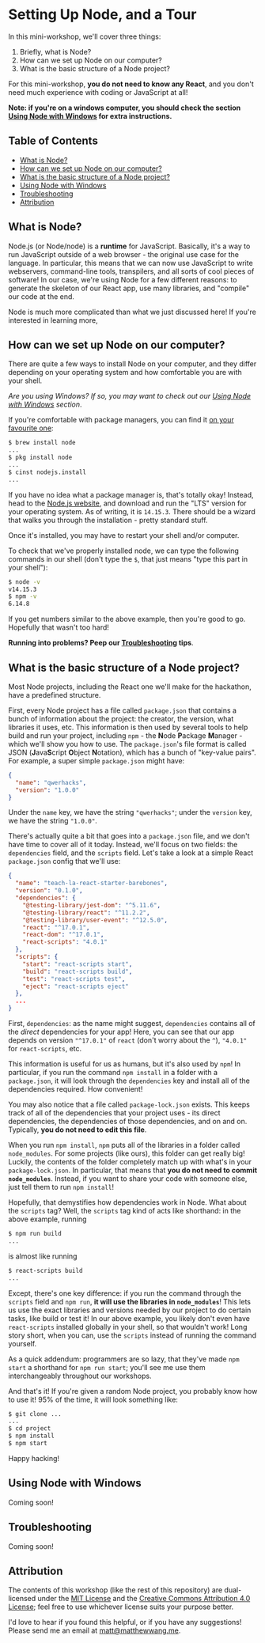 # Setting Up Node, and a Tour

In this mini-workshop, we'll cover three things:

1. Briefly, what is Node?
2. How can we set up Node on our computer?
3. What is the basic structure of a Node project?

For this mini-workshop, **you do not need to know any React**, and you don't need much experience with coding or JavaScript at all!

**Note: if you're on a windows computer, you should check the section [Using Node with Windows](#using-node-with-windows) for extra instructions.**

## Table of Contents

* [What is Node?](#what-is-node)
* [How can we set up Node on our computer?](#how-can-we-set-up-node-on-our-computer)
* [What is the basic structure of a Node project?](#what-is-the-basic-structure-of-a-node-project)
* [Using Node with Windows](#using-node-with-windows)
* [Troubleshooting](#troubleshooting)
* [Attribution](#attribution)

## What is Node?

Node.js (or Node/node) is a **runtime** for JavaScript. Basically, it's a way to run JavaScript outside of a web browser - the original use case for the language. In particular, this means that we can now use JavaScript to write webservers, command-line tools, transpilers, and all sorts of cool pieces of software! In our case, we're using Node for a few different reasons: to generate the skeleton of our React app, use many libraries, and "compile" our code at the end.

Node is much more complicated than what we just discussed here! If you're interested in learning more,

## How can we set up Node on our computer?

There are quite a few ways to install Node on your computer, and they differ depending on your operating system and how comfortable you are with your shell.

*Are you using Windows? If so, you may want to check out our [Using Node with Windows](#using-node-with-windows) section*.

If you're comfortable with package managers, you can find it [on your favourite one](https://nodejs.org/en/download/package-manager/):

```sh
$ brew install node
...
$ pkg install node
...
$ cinst nodejs.install
...
```

If you have no idea what a package manager is, that's totally okay! Instead, head to the [Node.js website](https://nodejs.org/), and download and run the "LTS" version for your operating system. As of writing, it is `14.15.3`. There should be a wizard that walks you through the installation - pretty standard stuff.

Once it's installed, you may have to restart your shell and/or computer.

To check that we've properly installed node, we can type the following commands in our shell (don't type the `$`, that just means "type this part in your shell"):

```sh
$ node -v
v14.15.3
$ npm -v
6.14.8
```

If you get numbers similar to the above example, then you're good to go. Hopefully that wasn't too hard!

**Running into problems? Peep our [Troubleshooting](#troubleshooting) tips**.

## What is the basic structure of a Node project?

Most Node projects, including the React one we'll make for the hackathon, have a predefined structure.

First, every Node project has a file called `package.json` that contains a bunch of information about the project: the creator, the version, what libraries it uses, etc. This information is then used by several tools to help build and run your project, including `npm` - the **N**ode **P**ackage **M**anager - which we'll show you how to use. The `package.json`'s file format is called JSON (**J**ava**S**cript **O**bject **N**otation), which has a bunch of "key-value pairs". For example, a super simple `package.json` might have:

```json
{
  "name": "qwerhacks",
  "version": "1.0.0"
}
```

Under the `name` key, we have the string `"qwerhacks"`; under the `version` key, we have the string `"1.0.0"`.

There's actually quite a bit that goes into a `package.json` file, and we don't have time to cover all of it today. Instead, we'll focus on two fields: the `dependencies` field, and the `scripts` field. Let's take a look at a simple React `package.json` config that we'll use:

```json
{
  "name": "teach-la-react-starter-barebones",
  "version": "0.1.0",
  "dependencies": {
    "@testing-library/jest-dom": "^5.11.6",
    "@testing-library/react": "^11.2.2",
    "@testing-library/user-event": "^12.5.0",
    "react": "^17.0.1",
    "react-dom": "^17.0.1",
    "react-scripts": "4.0.1"
  },
  "scripts": {
    "start": "react-scripts start",
    "build": "react-scripts build",
    "test": "react-scripts test",
    "eject": "react-scripts eject"
  },
  ...
}
```

First, `dependencies`: as the name might suggest, `dependencies` contains all of the *direct* dependencies for your app! Here, you can see that our app depends on version `"^17.0.1"` of `react` (don't worry about the `^`), `"4.0.1"` for `react-scripts`, etc.

This information is useful for us as humans, but it's also used by `npm`! In particular, if you run the command `npm install` in a folder with a `package.json`, it will look through the `dependencies` key and install all of the dependencies required. How convenient!

You may also notice that a file called `package-lock.json` exists. This keeps track of all of the dependencies that your project uses - its direct dependencies, the dependencies of those dependencies, and on and on. Typically, **you do not need to edit this file**.

When you run `npm install`, `npm` puts all of the libraries in a folder called `node_modules`. For some projects (like ours), this folder can get really big! Luckily, the contents of the folder completely match up with what's in your `package-lock.json`. In particular, that means that **you do not need to commit `node_modules`**. Instead, if you want to share your code with someone else, just tell them to run `npm install`!

Hopefully, that demystifies how dependencies work in Node. What about the `scripts` tag? Well, the `scripts` tag kind of acts like shorthand: in the above example, running

```sh
$ npm run build
...
```

is almost like running

```sh
$ react-scripts build
...
```

Except, there's one key difference: if you run the command through the `scripts` field and `npm run`, **it will use the libraries in `node_modules`**! This lets us use the exact libraries and versions needed by our project to do certain tasks, like build or test it! In our above example, you likely don't even have `react-scripts` installed globally in your shell, so that wouldn't work! Long story short, when you can, use the `scripts` instead of running the command yourself.

As a quick addendum: programmers are so lazy, that they've made `npm start` a shorthand for `npm run start`; you'll see me use them interchangeably throughout our workshops.

And that's it! If you're given a random Node project, you probably know how to use it! 95% of the time, it will look something like:

```sh
$ git clone ...
...
$ cd project
$ npm install
$ npm start
```

Happy hacking!

## Using Node with Windows

Coming soon!

## Troubleshooting

Coming soon!

## Attribution

The contents of this workshop (like the rest of this repository) are dual-licensed under the [MIT License](https://github.com/malsf21/qwerhacks-21-workshops/blob/main/LICENSE) and the [Creative Commons Attribution 4.0 License](https://creativecommons.org/licenses/by/4.0/); feel free to use whichever license suits your purpose better.

I'd love to hear if you found this helpful, or if you have any suggestions! Please send me an email at [matt@matthewwang.me](mailto:matt@matthewwang.me).
